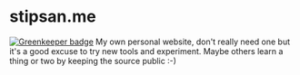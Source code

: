 # stipsan.me

[![Greenkeeper badge](https://badges.greenkeeper.io/stipsan/stipsan.me.svg)](https://greenkeeper.io/)
My own personal website, don't really need one but it's a good excuse to try new tools and experiment. Maybe others learn a thing or two by keeping the source public :-)
